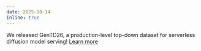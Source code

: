 ```yaml
---
date: 2025-10-14
inline: true
---
```

We released GenTD26, a production-level top-down dataset for serverless diffusion model serving! [Learn more](https://github.com/alibaba/clusterdata/tree/master/cluster-trace-v2026-GenAI)
